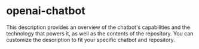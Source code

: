 # openai-chatbot
This description provides an overview of the chatbot's capabilities and the technology that powers it, as well as the contents of the repository. You can customize the description to fit your specific chatbot and repository.
